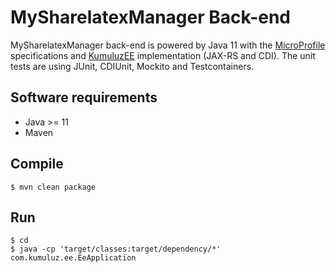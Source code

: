 # MySharelatexManager Back-end

MySharelatexManager back-end is powered by Java 11 with the [MicroProfile](https://microprofile.io/) specifications and [KumuluzEE](https://ee.kumuluz.com/) implementation (JAX-RS and CDI). The unit tests are using JUnit, CDIUnit, Mockito and Testcontainers.

## Software requirements

* Java >= 11
* Maven

## Compile

```
$ mvn clean package
```

## Run

```
$ cd 
$ java -cp 'target/classes:target/dependency/*' com.kumuluz.ee.EeApplication
```